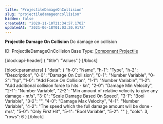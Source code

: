 ```yaml
---
title: "ProjectileDamageOnCollision"
slug: "projectiledamageoncollision"
hidden: false
createdAt: "2020-11-10T21:34:57.170Z"
updatedAt: "2021-06-18T01:03:20.917Z"
---
```

**Projectile Damage On Collision**
Do damage on collision

ID: ProjectileDamageOnCollision
Base Type: [Component Projectile](doc:componentprojectile)

[block:api-header]
{
  "title": "Values"
}
[/block]

[block:parameters]
{
  "data": {
    "h-0": "Name",
    "h-1": "Type",
    "h-2": "Description",
    "0-0": "Damage On Collision",
    "0-1": "Number Variable",
    "0-2": "hp",
    "1-0": "Add Force On Collision",
    "1-1": "Number Variable",
    "1-2": "Add additional collision force to hits - kn",
    "2-0": "Damage Min Velocity",
    "2-1": "Number Variable",
    "2-2": "Min amount of relative velocity to give any damage - m/s",
    "3-0": "Scale Damage Based On Speed",
    "3-1": "Bool Variable",
    "3-2": "",
    "4-0": "Damage Max Velocity",
    "4-1": "Number Variable",
    "4-2": "The speed which the full damage amount will be done - m/s",
    "5-0": "Only First Hit",
    "5-1": "Bool Variable",
    "5-2": ""
  },
  "cols": 3,
  "rows": 6
}
[/block]